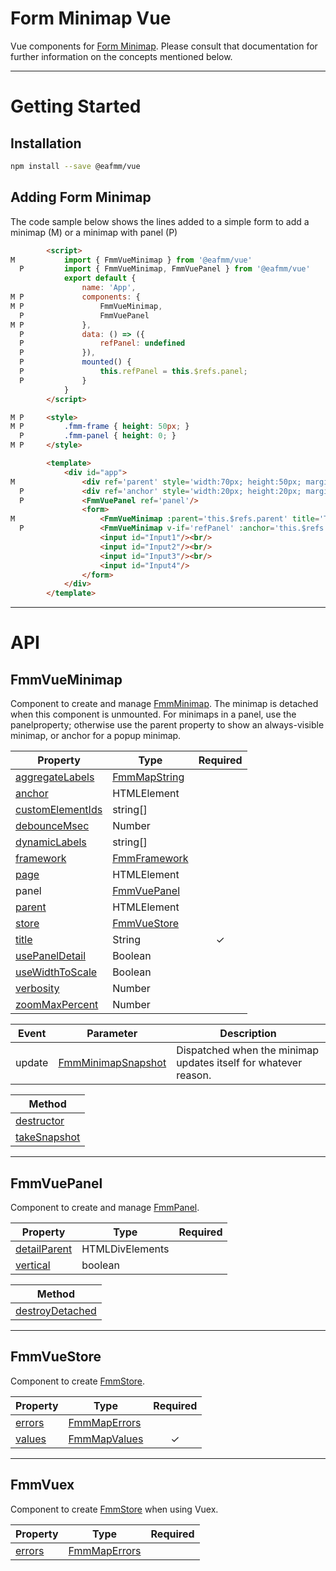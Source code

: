 # Form Minimap Vue
Vue components for [Form Minimap](https://www.npmjs.com/package/@eafmm/core).
Please consult that documentation for further information on the concepts mentioned below.

***
# Getting Started
## Installation
```bash
npm install --save @eafmm/vue
```

## Adding Form Minimap
The code sample below shows the lines added to a simple form to add a minimap (M) or a minimap with panel (P)
```html
        <script>
M           import { FmmVueMinimap } from '@eafmm/vue'
  P         import { FmmVueMinimap, FmmVuePanel } from '@eafmm/vue'
            export default {
                name: 'App',
M P             components: {
M P                 FmmVueMinimap,
  P                 FmmVuePanel
M P             },
  P             data: () => ({
  P                 refPanel: undefined
  P             }),
  P             mounted() {
  P                 this.refPanel = this.$refs.panel;
  P             }
            }
        </script>

M P     <style>
M P         .fmm-frame { height: 50px; }
  P         .fmm-panel { height: 0; }
M P     </style>

        <template>
            <div id="app">
M               <div ref='parent' style='width:70px; height:50px; margin-left:200px'></div>
  P             <div ref='anchor' style='width:20px; height:20px; margin-left:200px'></div>
  P             <FmmVuePanel ref='panel'/>
                <form>
M                   <FmmVueMinimap :parent='this.$refs.parent' title='Title'/>
  P                 <FmmVueMinimap v-if='refPanel' :anchor='this.$refs.anchor' :panel='refPanel' title='Title'/>
                    <input id="Input1"/><br/>
                    <input id="Input2"/><br/>
                    <input id="Input3"/><br/>
                    <input id="Input4"/>
                </form>
            </div>
        </template>
```

***
# API
## FmmVueMinimap
Component to create and manage [FmmMinimap](https://www.npmjs.com/package/@eafmm/core#fmmminimap).
The minimap is detached when this component is unmounted.
For minimaps in a panel, use the panelproperty; otherwise use the parent property to show an always-visible minimap, or anchor for a popup minimap.

Property | Type | Required
--- | --- | :---:
[aggregateLabels](https://www.npmjs.com/package/@eafmm/core#mcp-aggregatelabels) | [FmmMapString](https://www.npmjs.com/package/@eafmm/core#fmmmapstring)
[anchor](https://www.npmjs.com/package/@eafmm/core#mcp-anchor) | HTMLElement
[customElementIds](https://www.npmjs.com/package/@eafmm/core#mm-compose-customelementids) | string[]
[debounceMsec](https://www.npmjs.com/package/@eafmm/core#mcp-debouncemsec) | Number
[dynamicLabels](https://www.npmjs.com/package/@eafmm/core#mcp-dynamiclabels) | string[]
[framework](https://www.npmjs.com/package/@eafmm/core#mcp-framework) | [FmmFramework](https://www.npmjs.com/package/@eafmm/core#fmmframework)
[page](https://www.npmjs.com/package/@eafmm/core#fmmform-page) | HTMLElement
panel | [FmmVuePanel](#fmmvuepanel)
[parent](https://www.npmjs.com/package/@eafmm/core#pcm-parent) | HTMLElement
[store](https://www.npmjs.com/package/@eafmm/core#mcp-store) | [FmmVueStore](#fmmvuestore)
[title](https://www.npmjs.com/package/@eafmm/core#mcp-title) | String | &check;
[usePanelDetail](https://www.npmjs.com/package/@eafmm/core#mcp-usepaneldetail) | Boolean
[useWidthToScale](https://www.npmjs.com/package/@eafmm/core#mcp-usewidthtoscale) | Boolean
[verbosity](https://www.npmjs.com/package/@eafmm/core#mcp-verbosity) | Number
[zoomMaxPercent](https://www.npmjs.com/package/@eafmm/core#mcp-zoommaxpercent) | Number

Event | Parameter | Description
--- | --- | ---
update | [FmmMinimapSnapshot](https://www.npmjs.com/package/@eafmm/core#fmmminimapsnapshot) | Dispatched when the minimap updates itself for whatever reason.

| Method
| ---
| [destructor](https://www.npmjs.com/package/@eafmm/core#mm-destructor)
| [takeSnapshot](https://www.npmjs.com/package/@eafmm/core#mm-takesnapshot)

***
## FmmVuePanel
Component to create and manage [FmmPanel](https://www.npmjs.com/package/@eafmm/core#fmmpanel).

Property | Type | Required
--- | --- | :---:
[detailParent](https://www.npmjs.com/package/@eafmm/core#pcp-detailparent) | HTMLDivElements
[vertical](https://www.npmjs.com/package/@eafmm/core#pcp-vertical) | boolean

| Method
| ---
| [destroyDetached](https://www.npmjs.com/package/@eafmm/core#pm-destroydetached)

***
## FmmVueStore
Component to create [FmmStore](https://www.npmjs.com/package/@eafmm/core#fmmstore).

Property | Type | Required
--- | --- | :---:
[errors](https://www.npmjs.com/package/@eafmm/core#scp-errors) | [FmmMapErrors](https://www.npmjs.com/package/@eafmm/core#fmmmaperrors)
[values](https://www.npmjs.com/package/@eafmm/core#scp-values) | [FmmMapValues](https://www.npmjs.com/package/@eafmm/core#fmmmapvalues) | &check;

***
## FmmVuex
Component to create [FmmStore](https://www.npmjs.com/package/@eafmm/core#fmmstore) when using Vuex.

Property | Type | Required
--- | --- | :---:
[errors](https://www.npmjs.com/package/@eafmm/core#scp-errors) | [FmmMapErrors](https://www.npmjs.com/package/@eafmm/core#fmmmaperrors)
